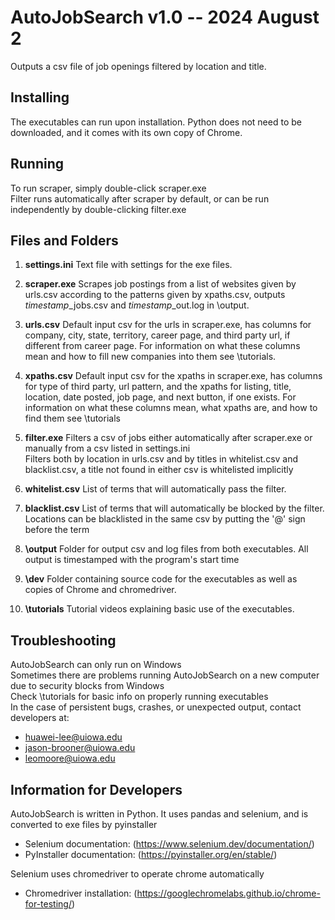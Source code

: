 # AutoJobSearch v1.0 -- 2024 August 2
Outputs a csv file of job openings filtered by location and title.

## Installing
The executables can run upon installation. Python does not need to be downloaded, and it comes with its own copy of Chrome.

## Running
To run scraper, simply double-click scraper.exe <br>
Filter runs automatically after scraper by default, or can be run independently by double-clicking filter.exe

## Files and Folders
1. **settings.ini**
Text file with settings for the exe files.

2. **scraper.exe**
Scrapes job postings from a list of websites given by urls.csv according to the patterns given by xpaths.csv, outputs *timestamp*_jobs.csv and *timestamp*_out.log in \output.

3. **urls.csv**
Default input csv for the urls in scraper.exe, has columns for company, city, state, territory, career page, and third party url, if different from career page. For information on what these columns mean and how to fill new companies into them see \tutorials.

4. **xpaths.csv**
Default input csv for the xpaths in scraper.exe, has columns for type of third party, url pattern, and the xpaths for listing, title, location, date posted, job page, and next button, if one exists. For information on what these columns mean, what xpaths are, and how to find them see \tutorials

5. **filter.exe**
Filters a csv of jobs either automatically after scraper.exe or manually from a csv listed in settings.ini <br>
Filters both by location in urls.csv and by titles in whitelist.csv and blacklist.csv, a title not found in either csv is whitelisted implicitly

6. **whitelist.csv**
List of terms that will automatically pass the filter.

7. **blacklist.csv**
List of terms that will automatically be blocked by the filter. Locations can be blacklisted in the same csv by putting the '@' sign before the term

8. **\output**
Folder for output csv and log files from both executables. All output is timestamped with the program's start time 

9. **\dev**
Folder containing source code for the executables as well as copies of Chrome and chromedriver.


10. **\tutorials**
Tutorial videos explaining basic use of the executables.

## Troubleshooting
AutoJobSearch can only run on Windows <br>
Sometimes there are problems running AutoJobSearch on a new computer due to security blocks from Windows <br>
Check \tutorials for basic info on properly running executables <br>
In the case of persistent bugs, crashes, or unexpected output, contact developers at:
* huawei-lee@uiowa.edu
* jason-brooner@uiowa.edu
* leomoore@uiowa.edu

## Information for Developers
AutoJobSearch is written in Python. It uses pandas and selenium, and is converted to exe files by pyinstaller
* Selenium documentation: (https://www.selenium.dev/documentation/)
* PyInstaller documentation: (https://pyinstaller.org/en/stable/)

Selenium uses chromedriver to operate chrome automatically
* Chromedriver installation: (https://googlechromelabs.github.io/chrome-for-testing/)